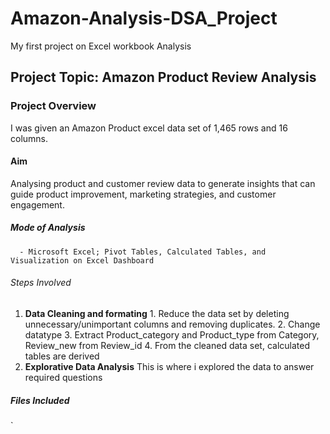 # Amazon-Analysis-DSA_Project
My first project on Excel workbook Analysis

 ## Project Topic: Amazon Product Review Analysis
 ### Project Overview
 I was given an Amazon Product excel data set of 1,465 rows and 16 columns.
 #### Aim 
 Analysing product and customer review data to generate insights that can guide product improvement, marketing strategies, and customer engagement.
 
 ##### Mode of Analysis
      - Microsoft Excel; Pivot Tables, Calculated Tables, and Visualization on Excel Dashboard
 ###### Steps Involved
  1. **Data Cleaning and formating**
          1. Reduce the data set by deleting unnecessary/unimportant columns and removing duplicates.
          2. Change datatype
          3. Extract Product_category and Product_type from Category, Review_new from Review_id
          4. From the cleaned data set, calculated tables are derived
   2. **Explorative Data Analysis**
          This is where i explored the data to answer required questions
  
  ##### Files Included
   `
          

      
          
      
